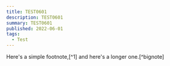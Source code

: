 ```yaml
---
title: TEST0601
description: TEST0601
summary: TEST0601
published: 2022-06-01
tags:
  - Test
---
```


Here's a simple footnote,[^1] and here's a longer one.[^bignote]
